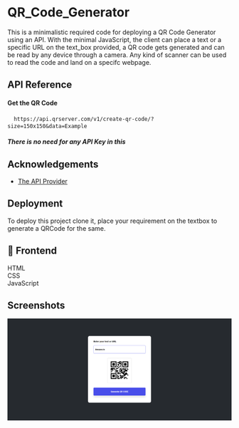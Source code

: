 
# QR_Code_Generator

This is a minimalistic required code for deploying a QR Code Generator using an API.
With the minimal JavaScript, the client can place a text or a specific URL on the text_box provided, a QR code gets generated and can be read by any device through a camera. Any kind of scanner can be used to read the code and land on a specifc webpage.


## API Reference

#### Get the QR Code

```http
  https://api.qrserver.com/v1/create-qr-code/?size=150x150&data=Example 
```

##### There is no need for any API Key in this


## Acknowledgements

 - [The API Provider](https://goqr.me/api/)



## Deployment

To deploy this project clone it, place your requirement on the textbox to generate a QRCode for the same.




## 🚀 Frontend
HTML   
CSS  
JavaScript



## Screenshots

![App Screenshot](https://raw.githubusercontent.com/thrustyvector/QrCodeGenerator/a9eaad90dcb61e38eabe3ec0efc8407bf99822f5/S.png)

